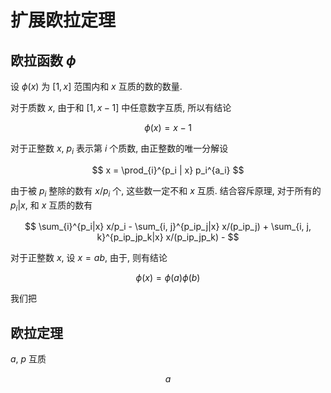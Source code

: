 # 扩展欧拉定理

## 欧拉函数 $\phi$

设 $\phi(x)$ 为 $[1, x]$ 范围内和 $x$ 互质的数的数量.

对于质数 $x$, 由于和 $[1, x - 1]$ 中任意数字互质, 所以有结论

$$
\phi(x) = x - 1
$$

对于正整数 $x$, $p_i$ 表示第 $i$ 个质数, 由正整数的唯一分解设

$$
x = \prod_{i}^{p_i | x} p_i^{a_i}
$$

由于被 $p_i$ 整除的数有 $x / p_i$ 个, 这些数一定不和 $x$ 互质. 结合容斥原理, 对于所有的 $p_i|x$, 和 $x$ 互质的数有

$$
\sum_{i}^{p_i|x} x/p_i - \sum_{i, j}^{p_ip_j|x} x/(p_ip_j) + \sum_{i, j, k}^{p_ip_jp_k|x} x/(p_ip_jp_k) - 
$$

对于正整数 $x$, 设 $x = ab$, 由于, 则有结论

$$
\phi(x) = \phi(a)\phi(b)
$$

我们把

## 欧拉定理

$a$, $p$ 互质

$$
a
$$